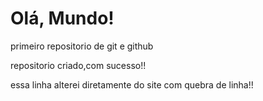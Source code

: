# Olá, Mundo!
 primeiro repositorio de git e github

repositorio criado,com sucesso!!

essa linha alterei diretamente do site com quebra de linha!!
